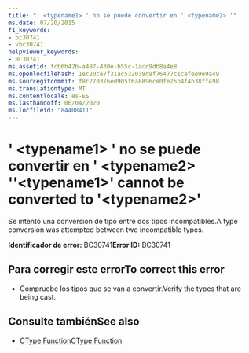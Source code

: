 ```yaml
---
title: "' <typename1> ' no se puede convertir en ' <typename2> '"
ms.date: 07/20/2015
f1_keywords:
- bc30741
- vbc30741
helpviewer_keywords:
- BC30741
ms.assetid: fcb6b42b-a487-430e-b55c-1acc9db8a4e8
ms.openlocfilehash: 1ec20ce7f31ac532039d9f76477c1cefee9e9a49
ms.sourcegitcommit: f8c270376ed905f6a8896ce0fe25b4f4b38ff498
ms.translationtype: MT
ms.contentlocale: es-ES
ms.lasthandoff: 06/04/2020
ms.locfileid: "84408411"
---
```

# <a name="typename1-cannot-be-converted-to-typename2"></a><span data-ttu-id="1afe5-102">' \<typename1> ' no se puede convertir en ' \<typename2> '</span><span class="sxs-lookup"><span data-stu-id="1afe5-102">'\<typename1>' cannot be converted to '\<typename2>'</span></span>
<span data-ttu-id="1afe5-103">Se intentó una conversión de tipo entre dos tipos incompatibles.</span><span class="sxs-lookup"><span data-stu-id="1afe5-103">A type conversion was attempted between two incompatible types.</span></span>  
  
 <span data-ttu-id="1afe5-104">**Identificador de error:** BC30741</span><span class="sxs-lookup"><span data-stu-id="1afe5-104">**Error ID:** BC30741</span></span>  
  
## <a name="to-correct-this-error"></a><span data-ttu-id="1afe5-105">Para corregir este error</span><span class="sxs-lookup"><span data-stu-id="1afe5-105">To correct this error</span></span>  
  
- <span data-ttu-id="1afe5-106">Compruebe los tipos que se van a convertir.</span><span class="sxs-lookup"><span data-stu-id="1afe5-106">Verify the types that are being cast.</span></span>  
  
## <a name="see-also"></a><span data-ttu-id="1afe5-107">Consulte también</span><span class="sxs-lookup"><span data-stu-id="1afe5-107">See also</span></span>

- [<span data-ttu-id="1afe5-108">CType Function</span><span class="sxs-lookup"><span data-stu-id="1afe5-108">CType Function</span></span>](../language-reference/functions/ctype-function.md)
